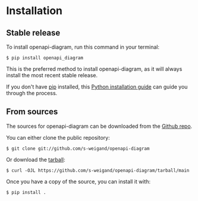 ```{highlight} shell

```

# Installation

## Stable release

To install openapi-diagram, run this command in your terminal:

```console
$ pip install openapi_diagram
```

This is the preferred method to install openapi-diagram, as it will always install the most recent stable release.

If you don't have [pip] installed, this [Python installation guide] can guide
you through the process.

## From sources

The sources for openapi-diagram can be downloaded from the [Github repo].

You can either clone the public repository:

```console
$ git clone git://github.com/s-weigand/openapi-diagram
```

Or download the [tarball]:

```console
$ curl -OJL https://github.com/s-weigand/openapi-diagram/tarball/main
```

Once you have a copy of the source, you can install it with:

```console
$ pip install .
```

[github repo]: https://github.com/s-weigand/openapi-diagram
[pip]: https://pip.pypa.io
[python installation guide]: http://docs.python-guide.org/en/latest/starting/installation/
[tarball]: https://github.com/s-weigand/openapi-diagram/tarball/main
